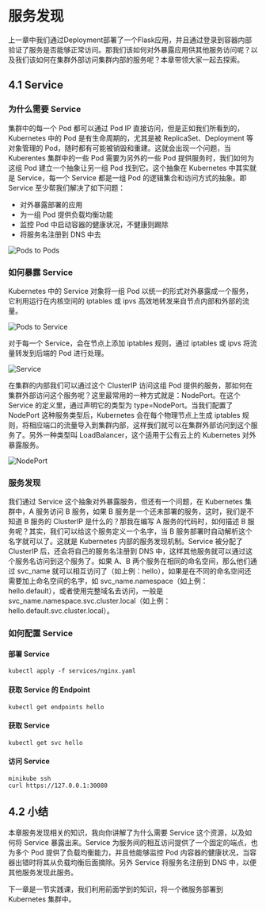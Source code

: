 # 服务发现

上一章中我们通过Deployment部署了一个Flask应用，并且通过登录到容器内部验证了服务是否能够正常访问。那我们该如何对外暴露应用供其他服务访问呢？以及我们该如何在集群外部访问集群内部的服务呢？本章带领大家一起去探索。

## 4.1 Service

### 为什么需要 Service

集群中的每一个 Pod 都可以通过 Pod IP 直接访问，但是正如我们所看到的，Kubernetes 中的 Pod 是有生命周期的，尤其是被 ReplicaSet、Deployment 等对象管理的 Pod，随时都有可能被销毁和重建。这就会出现一个问题，当 Kuberentes 集群中的一些 Pod 需要为另外的一些 Pod 提供服务时，我们如何为这组 Pod 建立一个抽象让另一组 Pod 找到它。这个抽象在 Kubernetes 中其实就是 Service，每一个 Service 都是一组 Pod 的逻辑集合和访问方式的抽象。即 Service 至少帮我们解决了如下问题：

- 对外暴露部署的应用
- 为一组 Pod 提供负载均衡功能
- 监控 Pod 中启动容器的健康状况，不健康则踢除
- 将服务名注册到 DNS 中去

![Pods to Pods](https://github.com/findsec-cn/k100/raw/master/docs/pods-to-pods.jpg)

### 如何暴露 Service

Kubernetes 中的 Service 对象将一组 Pod 以统一的形式对外暴露成一个服务，它利用运行在内核空间的 iptables 或 ipvs 高效地转发来自节点内部和外部的流量。

![Pods to Service](https://github.com/findsec-cn/k100/raw/master/docs/pods-to-service.jpg)

对于每一个 Service，会在节点上添加 iptables 规则，通过 iptables 或 ipvs 将流量转发到后端的 Pod 进行处理。

![Service](https://github.com/findsec-cn/k100/raw/master/docs/service.jpg)

在集群的内部我们可以通过这个 ClusterIP 访问这组 Pod 提供的服务，那如何在集群外部访问这个服务呢？这里最常用的一种方式就是：NodePort。在这个 Service 的定义里，通过声明它的类型为 type=NodePort。当我们配置了 NodePort 这种服务类型后，Kubernetes 会在每个物理节点上生成 iptables 规则，将相应端口的流量导入到集群内部，这样我们就可以在集群外部访问到这个服务了。另外一种类型叫 LoadBalancer，这个适用于公有云上的 Kubernetes 对外暴露服务。

![NodePort](https://github.com/findsec-cn/k100/raw/master/docs/service-nodeport.jpg)

### 服务发现

我们通过 Service 这个抽象对外暴露服务，但还有一个问题，在 Kubernetes 集群中，A 服务访问 B 服务，如果 B 服务是一个还未部署的服务，这时，我们是不知道 B 服务的 ClusterIP 是什么的？那我在编写 A 服务的代码时，如何描述 B 服务呢？其实，我们可以给这个服务定义一个名字，当 B 服务部署时自动解析这个名字就可以了。这就是 Kubernetes 内部的服务发现机制。Service 被分配了 ClusterIP 后，还会将自己的服务名注册到 DNS 中，这样其他服务就可以通过这个服务名访问到这个服务了。如果 A、B 两个服务在相同的命名空间，那么他们通过 svc_name 就可以相互访问了（如上例：hello），如果是在不同的命名空间还需要加上命名空间的名字，如 svc_name.namespace（如上例：hello.default），或者使用完整域名去访问，一般是 svc_name.namespace.svc.cluster.local（如上例：hello.default.svc.cluster.local）。

### 如何配置 Service

#### 部署 Service

    kubectl apply -f services/nginx.yaml

#### 获取 Service 的 Endpoint

    kubectl get endpoints hello

#### 获取 Service

    kubectl get svc hello

#### 访问 Service

    minikube ssh
    curl https://127.0.0.1:30080


## 4.2 小结

本章服务发现相关的知识，我向你讲解了为什么需要 Service 这个资源，以及如何将 Service 暴露出来。Service 为服务间的相互访问提供了一个固定的端点，也为多个 Pod 提供了负载均衡能力，并且他能够监控 Pod 内容器的健康状况，当容器出错时将其从负载均衡后面摘除。另外 Service 将服务名注册到 DNS 中，以便其他服务发现此服务。

下一章是一节实践课，我们利用前面学到的知识，将一个微服务部署到 Kubernetes 集群中。
